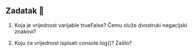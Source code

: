 ## Zadatak 📝

1. Koja je vrijednost varijable trueFalse? Čemu služe dvostruki negacijski znakovi?

2. Koju će vrijednost ispisati console.log()? Zašto?
